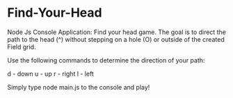 # Find-Your-Head

Node Js Console Application: Find your head game.
The goal is to direct the path to the head (^) without stepping on a hole (O) or outside of the created Field grid. 

Use the following commands to determine the direction of your path: 

d - down
u - up
r - right
l - left

Simply type node main.js to the console and play!
